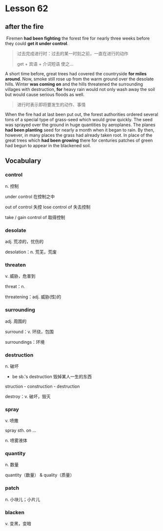 # Lesson 62

## after the fire

​	Firemen **had been fighting** the forest fire for nearly three weeks before they could **get it under control**. 

> 过去完成进行时：过去的某一时刻之前，一直在进行的动作
>
> get + 宾语 + 介词短语 使之...

A short time before, great trees had covered the countryside **for miles around**. Now, smoke still rose up from the warm ground over the desolate hills. Winter **was coming on** and the hills threatened the surrounding villages with destruction, **for** heavy rain would not only wash away the soil but would cause serious floods as well. 

> 进行时表示即将要发生的动作、事情

When the fire had at last been put out, the forest authorities ordered several tons of a special type of grass-seed which would grow quickly. The seed was sprayed over the ground in huge quantities by aeroplanes. The planes **had been planting** seed for nearly a month when it began to rain. By then, however, in many places the grass had already taken root. In place of the great trees which **had been growing** there for centuries patches of green had begun to appear in the blackened soil.

## Vocabulary

### control

n. 控制

under control 在控制之中

out of control 失控
lose control of 失去控制

take / gain control of 取得控制

### desolate

adj. 荒凉的，忧伤的

desolation：n. 荒芜，荒废

### threaten

v. 威胁，危害到

threat：n. 

threatening：adj. 威胁(性)的

### surrounding

adj. 周围的

surround：v. 环绕，包围

surroundings：环境

### destruction

n. 破坏

* be sb.'s destruction 毁掉某人一生的东西

struction - construction - destruction

destroy：v. 破坏，毁灭

### spray

v. 喷撒

spray sth. on …

n. 喷雾液体

### quantity

n. 数量

quantity（数量） & quality（质量）

### patch

n. 小块儿；小片儿

### blacken

v. 变黑，变暗

